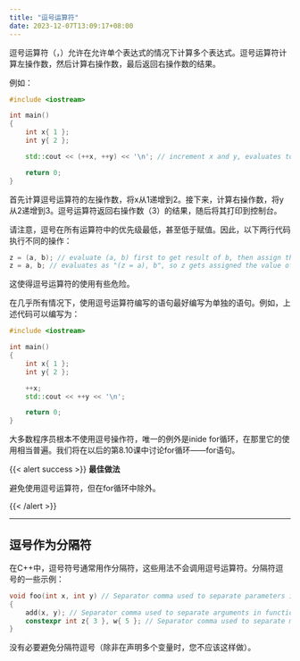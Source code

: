 ```yaml
---
title: "逗号运算符"
date: 2023-12-07T13:09:17+08:00
---
```


逗号运算符（，）允许在允许单个表达式的情况下计算多个表达式。逗号运算符计算左操作数，然后计算右操作数，最后返回右操作数的结果。

例如：

```C++
#include <iostream>

int main()
{
    int x{ 1 };
    int y{ 2 };

    std::cout << (++x, ++y) << '\n'; // increment x and y, evaluates to the right operand

    return 0;
}
```

首先计算逗号运算符的左操作数，将x从1递增到2。接下来，计算右操作数，将y从2递增到3。逗号运算符返回右操作数（3）的结果，随后将其打印到控制台。

请注意，逗号在所有运算符中的优先级最低，甚至低于赋值。因此，以下两行代码执行不同的操作：

```C++
z = (a, b); // evaluate (a, b) first to get result of b, then assign that value to variable z.
z = a, b; // evaluates as "(z = a), b", so z gets assigned the value of a, and b is evaluated and discarded.
```

这使得逗号运算符的使用有些危险。

在几乎所有情况下，使用逗号运算符编写的语句最好编写为单独的语句。例如，上述代码可以编写为：

```C++
#include <iostream>

int main()
{
    int x{ 1 };
    int y{ 2 };

    ++x;
    std::cout << ++y << '\n';

    return 0;
}
```

大多数程序员根本不使用逗号操作符，唯一的例外是inide for循环，在那里它的使用相当普遍。我们将在以后的第8.10课中讨论for循环——for语句。

{{< alert success >}}
**最佳做法**

避免使用逗号运算符，但在for循环中除外。

{{< /alert >}}

***
## 逗号作为分隔符

在C++中，逗号符号通常用作分隔符，这些用法不会调用逗号运算符。分隔符逗号的一些示例：

```C++
void foo(int x, int y) // Separator comma used to separate parameters in function definition
{
    add(x, y); // Separator comma used to separate arguments in function call
    constexpr int z{ 3 }, w{ 5 }; // Separator comma used to separate multiple variables being defined on the same line (don't do this)
}
```

没有必要避免分隔符逗号（除非在声明多个变量时，您不应该这样做）。

